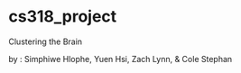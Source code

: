 cs318_project
=============

Clustering the Brain

by : Simphiwe Hlophe, Yuen Hsi, Zach Lynn, & Cole Stephan
